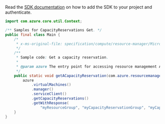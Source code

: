 Read the [SDK documentation](https://github.com/Azure/azure-sdk-for-java/blob/azure-resourcemanager_2.14.0/sdk/resourcemanager/azure-resourcemanager/README.md) on how to add the SDK to your project and authenticate.

```java
import com.azure.core.util.Context;

/** Samples for CapacityReservations Get. */
public final class Main {
    /*
     * x-ms-original-file: specification/compute/resource-manager/Microsoft.Compute/stable/2021-11-01/examples/compute/GetACapacityReservation.json
     */
    /**
     * Sample code: Get a capacity reservation.
     *
     * @param azure The entry point for accessing resource management APIs in Azure.
     */
    public static void getACapacityReservation(com.azure.resourcemanager.AzureResourceManager azure) {
        azure
            .virtualMachines()
            .manager()
            .serviceClient()
            .getCapacityReservations()
            .getWithResponse(
                "myResourceGroup", "myCapacityReservationGroup", "myCapacityReservation", null, Context.NONE);
    }
}
```
